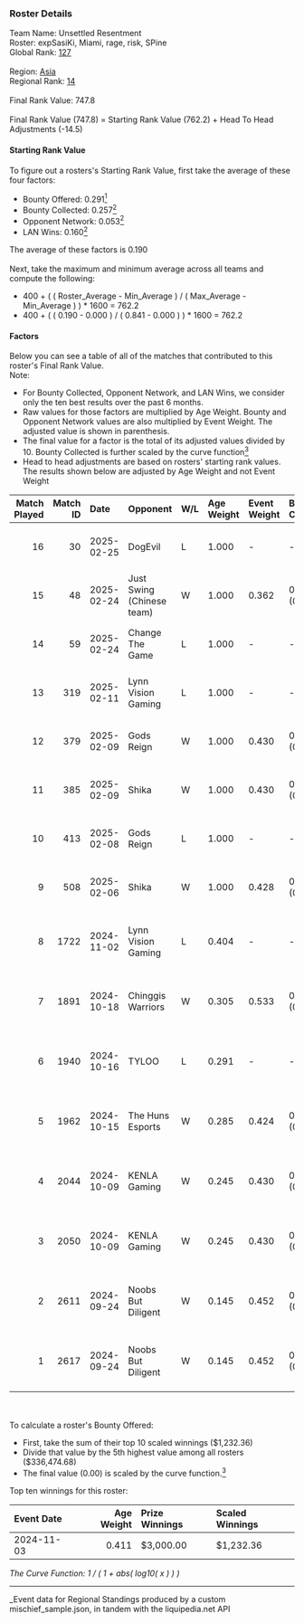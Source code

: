 ### Roster Details<br />
Team Name: Unsettled Resentment<br />
Roster: expSasiKi, Miami, rage, risk, SPine<br />
Global Rank: [127](../../standings_global_2025_03_01.md)<br />
<br />
Region: [Asia]( ../../standings_asia_2025_03_01.md)<br />
Regional Rank: [14]( ../../standings_asia_2025_03_01.md)<br />
<br />
Final Rank Value:  747.8<br />
<br />
Final Rank Value (747.8) = Starting Rank Value (762.2) + Head To Head Adjustments (-14.5)<br />

#### Starting Rank Value<br />
To figure out a rosters's Starting Rank Value, first take the average of these four factors:<br />
- Bounty Offered: 0.291[<sup>1</sup>](#table2)
- Bounty Collected: 0.257[<sup>2</sup>](#table1)
- Opponent Network: 0.053[<sup>2</sup>](#table1)
- LAN Wins: 0.160[<sup>2</sup>](#table1)

The average of these factors is 0.190<br />
<br />
Next, take the maximum and minimum average across all teams and compute the following:<br />
- 400 + ( ( Roster_Average - Min_Average ) / ( Max_Average - Min_Average ) ) * 1600 = 762.2
- 400 + ( ( 0.190 - 0.000 ) / ( 0.841 - 0.000 ) ) * 1600 = 762.2


#### Factors<br />
Below you can see a table of all of the matches that contributed to this roster's Final Rank Value.<br />
Note:<br />

- For Bounty Collected, Opponent Network, and LAN Wins, we consider only the ten best results over the past 6 months.
- Raw values for those factors are multiplied by Age Weight. Bounty and Opponent Network values are also multiplied by Event Weight. The adjusted value is shown in parenthesis.
- The final value for a factor is the total of its adjusted values divided by 10. Bounty Collected is further scaled by the curve function[<sup>3</sup>](#curveFunction)
- Head to head adjustments are based on rosters' starting rank values. The results shown below are adjusted by Age Weight and not Event Weight
<span id="table1"></span><br />


| Match Played | Match ID | Date       | Opponent                  | W/L | Age Weight | Event Weight | Bounty Collected | Opponent Network | LAN Wins  | H2H Adj. | Roster                              |
| -: | -: | :- | :- | :- | :- | :- | :- | :- | :- | -: | :- |
|           16 |       30 | 2025-02-25 | DogEvil                   | L   | 1.000      | -            | -                | -                | -         |   -21.80 | expSasiKi, Miami, rage, risk, SPine |
|           15 |       48 | 2025-02-24 | Just Swing (Chinese team) | W   | 1.000      | 0.362        | 0.004 (0.001)    | 0.193 (0.070)    | 0 (0.000) |    10.45 | expSasiKi, Miami, rage, risk, SPine |
|           14 |       59 | 2025-02-24 | Change The Game           | L   | 1.000      | -            | -                | -                | -         |   -25.47 | expSasiKi, Miami, rage, risk, SPine |
|           13 |      319 | 2025-02-11 | Lynn Vision Gaming        | L   | 1.000      | -            | -                | -                | -         |   -10.43 | expSasiKi, Miami, rage, risk, SPine |
|           12 |      379 | 2025-02-09 | Gods Reign                | W   | 1.000      | 0.430        | 0.014 (0.006)    | 0.360 (0.155)    | 0 (0.000) |    20.94 | expSasiKi, Miami, rage, risk, SPine |
|           11 |      385 | 2025-02-09 | Shika                     | W   | 1.000      | 0.430        | 0.000 (0.000)    | 0.180 (0.077)    | 0 (0.000) |     6.33 | expSasiKi, Miami, rage, risk, SPine |
|           10 |      413 | 2025-02-08 | Gods Reign                | L   | 1.000      | -            | -                | -                | -         |    -9.90 | expSasiKi, Miami, rage, risk, SPine |
|            9 |      508 | 2025-02-06 | Shika                     | W   | 1.000      | 0.428        | 0.000 (0.000)    | 0.180 (0.077)    | 0 (0.000) |     5.85 | expSasiKi, Miami, rage, risk, SPine |
|            8 |     1722 | 2024-11-02 | Lynn Vision Gaming        | L   | 0.404      | -            | -                | -                | -         |    -4.08 | FIOURN, Miami, rage, SPine, Zy88    |
|            7 |     1891 | 2024-10-18 | Chinggis Warriors         | W   | 0.305      | 0.533        | 0.016 (0.003)    | 0.555 (0.090)    | 1 (0.305) |     6.35 | FIOURN, Miami, rage, SPine, Zy88    |
|            6 |     1940 | 2024-10-16 | TYLOO                     | L   | 0.291      | -            | -                | -                | -         |    -3.50 | FIOURN, Miami, rage, SPine, Zy88    |
|            5 |     1962 | 2024-10-15 | The Huns Esports          | W   | 0.285      | 0.424        | 0.025 (0.003)    | 0.516 (0.062)    | 1 (0.285) |     7.27 | FIOURN, Miami, rage, SPine, Zy88    |
|            4 |     2044 | 2024-10-09 | KENLA Gaming              | W   | 0.245      | 0.430        | 0.000 (0.000)    | 0.000 (0.000)    | 1 (0.245) |     0.88 | FIOURN, Miami, rage, SPine, Zy88    |
|            3 |     2050 | 2024-10-09 | KENLA Gaming              | W   | 0.245      | 0.430        | 0.000 (0.000)    | 0.000 (0.000)    | 1 (0.245) |     0.88 | FIOURN, Miami, rage, SPine, Zy88    |
|            2 |     2611 | 2024-09-24 | Noobs But Diligent        | W   | 0.145      | 0.452        | 0.000 (0.000)    | 0.015 (0.001)    | 1 (0.145) |     0.88 | FIOURN, Miami, rage, SPine, Zy88    |
|            1 |     2617 | 2024-09-24 | Noobs But Diligent        | W   | 0.145      | 0.452        | 0.000 (0.000)    | 0.015 (0.001)    | 1 (0.145) |     0.88 | FIOURN, Miami, rage, SPine, Zy88    |

<br />
<span id="table2"></span><br />
To calculate a roster's Bounty Offered:<br />

- First, take the sum of their top 10 scaled winnings ($1,232.36)
- Divide that value by the 5th highest value among all rosters ($336,474.68)
- The final value (0.00) is scaled by the curve function.[<sup>3</sup>](#curveFunction)

Top ten winnings for this roster:<br />

| Event Date | Age Weight | Prize Winnings | Scaled Winnings |
| :- | -: | :- | :- |
| 2024-11-03 |      0.411 | $3,000.00      | $1,232.36       |


<span id="curveFunction"></span>_The Curve Function: 1 / ( 1 + abs( log10( x ) ) )_<br />

---
_Event data for Regional Standings produced by a custom mischief_sample.json, in tandem with the liquipedia.net API<br />

